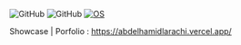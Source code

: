 ![GitHub](https://img.shields.io/github/stars/AbdelhamidLarachi?style=social) ![GitHub](https://img.shields.io/github/followers/AbdelhamidLarachi?style=social) [![OS](https://img.shields.io/badge/LinkedIn-0077B5?logo=linkedin)](https://www.linkedin.com/in/abdelhamid-larachi-2862a0206/)

Showcase | Porfolio : https://abdelhamidlarachi.vercel.app/
